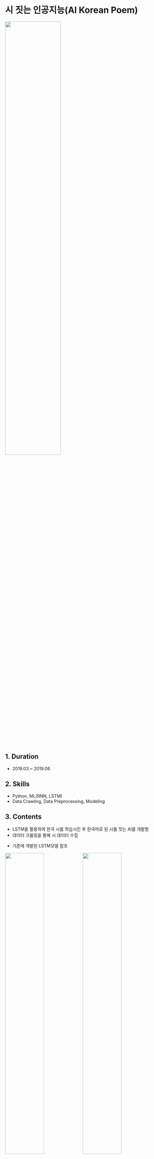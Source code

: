 # 시 짓는 인공지능(AI Korean Poem)

<img src="https://user-images.githubusercontent.com/109687076/184579618-57b8e05c-b45f-4633-88b3-6d2b1431719c.JPG" width="60%">

## 1. Duration
- 2019.03 ~ 2019.06

## 2. Skills
- Python, ML(RNN, LSTM)
- Data Crawling, Data Preprocessing, Modeling

## 3. Contents
- LSTM을 활용하여 한국 시를 학습시킨 후 한국어로 된 시를 짓는 AI를 개발함
- 데이터 크롤링을 통해 시 데이터 수집
* 기존에 개발된 LSTM모델 참조

<img src="https://user-images.githubusercontent.com/109687076/184579655-5fec27c3-94a3-4bdb-9bfe-627a99dd4a1c.JPG" width="50%"><img src="https://user-images.githubusercontent.com/109687076/184579656-22d4361e-9d37-4143-8027-0819443d80af.JPG" width="50%">
<img src="https://user-images.githubusercontent.com/109687076/184579658-680a0ee3-3fde-45b4-a57e-4c9f7c00f370.JPG" width="50%"><img src="https://user-images.githubusercontent.com/109687076/184579650-ad70419e-a8c8-4122-8147-8ecf04dcb70e.JPG" width="50%">


## 4. Results
 1) 크롤링을 통한 한국 시 데이터 수집 및 전처리      
 2) LSTM을 이용해 1)에서 전처리한 데이터를 이용해 모델 구축    
 3) 학습을 통해 완성된 모델을 이용해 특정 단어를 input으로 입력하면 output으로 시 데이터 생성
 
 <img src="https://user-images.githubusercontent.com/109687076/184579726-41eb9ba4-1fb7-48f4-a3dc-c04a77ddfb11.JPG" width="70%">
